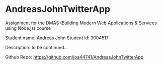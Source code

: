 # AndreasJohnTwitterApp
Assignment for the DMAS (Building Modern Web Applications &amp; Services using Node.js) course

Student name: Andreas John
Student id: 3004517

Description: to be continued...

Github Repo: https://github.com/joa44741/AndreasJohnTwitterApp
